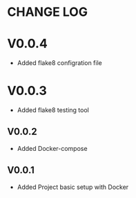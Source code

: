 # CHANGE LOG

# V0.0.4
- Added flake8 configration file

# V0.0.3
- Added flake8 testing tool

## V0.0.2
- Added Docker-compose

## V0.0.1
- Added Project basic setup with Docker